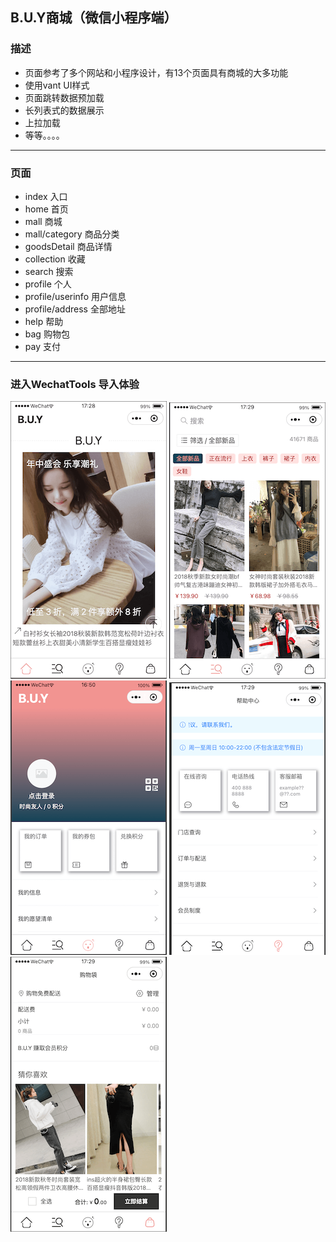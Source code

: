 ## B.U.Y商城（微信小程序端）

### 描述
- 页面参考了多个网站和小程序设计，有13个页面具有商城的大多功能
- 使用vant UI样式
- 页面跳转数据预加载
- 长列表式的数据展示
- 上拉加载
- 等等。。。。
***

### 页面
- index 入口
- home 首页
- mall 商城
- mall/category 商品分类
- goodsDetail 商品详情
- collection 收藏
- search 搜索
- profile 个人
- profile/userinfo 用户信息
- profile/address 全部地址
- help 帮助
- bag 购物包
- pay 支付

***
### 进入WechatTools 导入体验
![展示1](assets/展示1.png)
![展示2](assets/展示2.png)
![展示3](assets/展示3.png)
![展示4](assets/展示4.png)
![展示5](assets/展示5.png)
